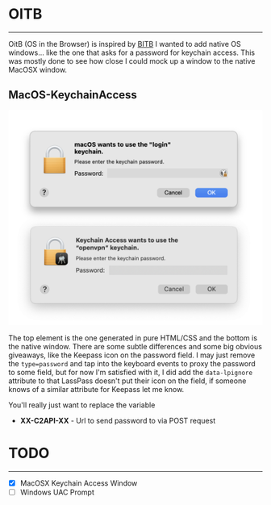 # OITB
___

OitB (OS in the Browser) is inspired by [BITB](https://github.com/mrd0x/BITB) I wanted to add native OS windows... like the one that asks for a password
for keychain access. This was mostly done to see how close I could mock up a window to the native MacOSX window.


## MacOS-KeychainAccess

![](MacOS-KeychainAccess/keychainscreenshot.png)

The top element is the one generated in pure HTML/CSS and the bottom is the native window.
There are some subtle differences and some big obvious giveaways, like the Keepass icon on the password field.
I may just remove the `type=password` and tap into the keyboard events to proxy the password to some field, but for now
I'm satisfied with it, I did add the `data-lpignore` attribute to that LassPass doesn't put their icon on the field, if someone
knows of a similar attribute for Keepass let me know.

You'll really just want to replace the variable
- **XX-C2API-XX** - Url to send password to via POST request



# TODO
___
- [x] MacOSX Keychain Access Window
- [ ] Windows UAC Prompt
